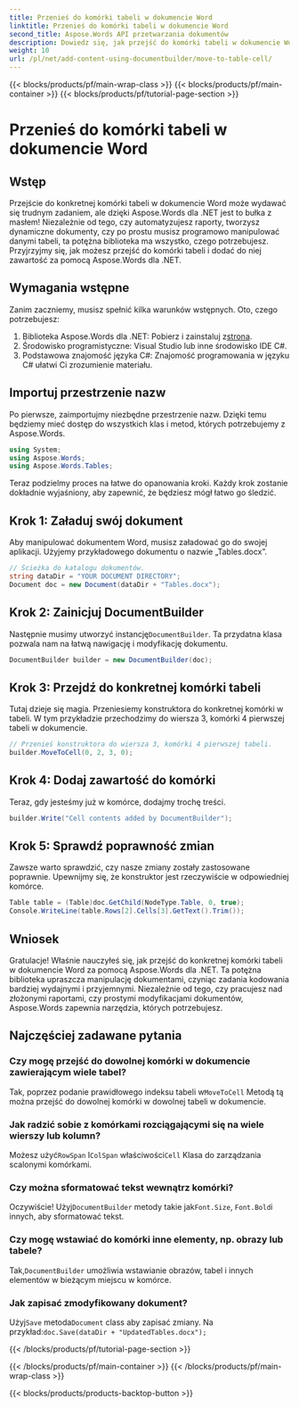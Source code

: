 ```yaml
---
title: Przenieś do komórki tabeli w dokumencie Word
linktitle: Przenieś do komórki tabeli w dokumencie Word
second_title: Aspose.Words API przetwarzania dokumentów
description: Dowiedz się, jak przejść do komórki tabeli w dokumencie Word za pomocą Aspose.Words dla .NET dzięki temu kompleksowemu przewodnikowi krok po kroku. Idealne dla programistów.
weight: 10
url: /pl/net/add-content-using-documentbuilder/move-to-table-cell/
---
```


{{< blocks/products/pf/main-wrap-class >}}
{{< blocks/products/pf/main-container >}}
{{< blocks/products/pf/tutorial-page-section >}}

# Przenieś do komórki tabeli w dokumencie Word

## Wstęp

Przejście do konkretnej komórki tabeli w dokumencie Word może wydawać się trudnym zadaniem, ale dzięki Aspose.Words dla .NET jest to bułka z masłem! Niezależnie od tego, czy automatyzujesz raporty, tworzysz dynamiczne dokumenty, czy po prostu musisz programowo manipulować danymi tabeli, ta potężna biblioteka ma wszystko, czego potrzebujesz. Przyjrzyjmy się, jak możesz przejść do komórki tabeli i dodać do niej zawartość za pomocą Aspose.Words dla .NET.

## Wymagania wstępne

Zanim zaczniemy, musisz spełnić kilka warunków wstępnych. Oto, czego potrzebujesz:

1.  Biblioteka Aspose.Words dla .NET: Pobierz i zainstaluj z[strona](https://releases.aspose.com/words/net/).
2. Środowisko programistyczne: Visual Studio lub inne środowisko IDE C#.
3. Podstawowa znajomość języka C#: Znajomość programowania w języku C# ułatwi Ci zrozumienie materiału.

## Importuj przestrzenie nazw

Po pierwsze, zaimportujmy niezbędne przestrzenie nazw. Dzięki temu będziemy mieć dostęp do wszystkich klas i metod, których potrzebujemy z Aspose.Words.

```csharp
using System;
using Aspose.Words;
using Aspose.Words.Tables;
```

Teraz podzielmy proces na łatwe do opanowania kroki. Każdy krok zostanie dokładnie wyjaśniony, aby zapewnić, że będziesz mógł łatwo go śledzić.

## Krok 1: Załaduj swój dokument

Aby manipulować dokumentem Word, musisz załadować go do swojej aplikacji. Użyjemy przykładowego dokumentu o nazwie „Tables.docx”.

```csharp
// Ścieżka do katalogu dokumentów.
string dataDir = "YOUR DOCUMENT DIRECTORY";
Document doc = new Document(dataDir + "Tables.docx");
```

## Krok 2: Zainicjuj DocumentBuilder

 Następnie musimy utworzyć instancję`DocumentBuilder`. Ta przydatna klasa pozwala nam na łatwą nawigację i modyfikację dokumentu.

```csharp
DocumentBuilder builder = new DocumentBuilder(doc);
```

## Krok 3: Przejdź do konkretnej komórki tabeli

Tutaj dzieje się magia. Przeniesiemy konstruktora do konkretnej komórki w tabeli. W tym przykładzie przechodzimy do wiersza 3, komórki 4 pierwszej tabeli w dokumencie.

```csharp
// Przenieś konstruktora do wiersza 3, komórki 4 pierwszej tabeli.
builder.MoveToCell(0, 2, 3, 0);
```

## Krok 4: Dodaj zawartość do komórki

Teraz, gdy jesteśmy już w komórce, dodajmy trochę treści.

```csharp
builder.Write("Cell contents added by DocumentBuilder");
```

## Krok 5: Sprawdź poprawność zmian

Zawsze warto sprawdzić, czy nasze zmiany zostały zastosowane poprawnie. Upewnijmy się, że konstruktor jest rzeczywiście w odpowiedniej komórce.

```csharp
Table table = (Table)doc.GetChild(NodeType.Table, 0, true);
Console.WriteLine(table.Rows[2].Cells[3].GetText().Trim());
```

## Wniosek

Gratulacje! Właśnie nauczyłeś się, jak przejść do konkretnej komórki tabeli w dokumencie Word za pomocą Aspose.Words dla .NET. Ta potężna biblioteka upraszcza manipulację dokumentami, czyniąc zadania kodowania bardziej wydajnymi i przyjemnymi. Niezależnie od tego, czy pracujesz nad złożonymi raportami, czy prostymi modyfikacjami dokumentów, Aspose.Words zapewnia narzędzia, których potrzebujesz.

## Najczęściej zadawane pytania

### Czy mogę przejść do dowolnej komórki w dokumencie zawierającym wiele tabel?
 Tak, poprzez podanie prawidłowego indeksu tabeli w`MoveToCell` Metodą tą można przejść do dowolnej komórki w dowolnej tabeli w dokumencie.

### Jak radzić sobie z komórkami rozciągającymi się na wiele wierszy lub kolumn?
 Możesz użyć`RowSpan` I`ColSpan` właściwości`Cell` Klasa do zarządzania scalonymi komórkami.

### Czy można sformatować tekst wewnątrz komórki?
 Oczywiście! Użyj`DocumentBuilder` metody takie jak`Font.Size`, `Font.Bold`i innych, aby sformatować tekst.

### Czy mogę wstawiać do komórki inne elementy, np. obrazy lub tabele?
 Tak,`DocumentBuilder` umożliwia wstawianie obrazów, tabel i innych elementów w bieżącym miejscu w komórce.

### Jak zapisać zmodyfikowany dokument?
 Użyj`Save` metoda`Document` class aby zapisać zmiany. Na przykład:`doc.Save(dataDir + "UpdatedTables.docx");`


{{< /blocks/products/pf/tutorial-page-section >}}

{{< /blocks/products/pf/main-container >}}
{{< /blocks/products/pf/main-wrap-class >}}

{{< blocks/products/products-backtop-button >}}
